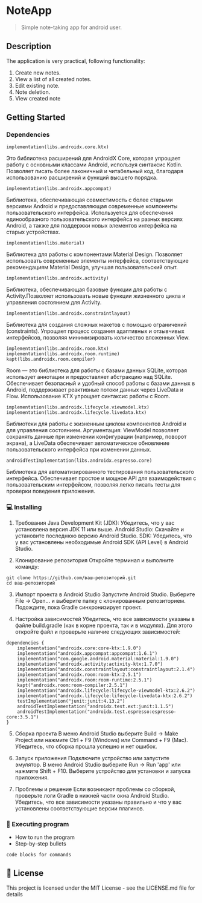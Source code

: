 # NoteApp
>Simple note-taking app for android user.

## Description

The application is very practical, following functionality:
1. Create new notes.
2. View a list of all created notes.
3. Edit existing note.
4. Note deletion.
5. View created note

## Getting Started

### Dependencies

```
implementation(libs.androidx.core.ktx)
```
Это библиотека расширений для AndroidX Core, которая упрощает работу с основными классами Android, используя синтаксис Kotlin. Позволяет писать более лаконичный и читабельный код, благодаря использованию расширений и функций высшего порядка.

```
implementation(libs.androidx.appcompat)
```
Библиотека, обеспечивающая совместимость с более старыми версиями Android и предоставляющая современные компоненты пользовательского интерфейса. Используется для обеспечения единообразного пользовательского интерфейса на разных версиях Android, а также для поддержки новых элементов интерфейса на старых устройствах.

```
implementation(libs.material)
```
Библиотека для работы с компонентами Material Design. Позволяет использовать современные элементы интерфейса, соответствующие рекомендациям Material Design, улучшая пользовательский опыт.

```
implementation(libs.androidx.activity)
```
Библиотека, обеспечивающая базовые функции для работы с Activity.Позволяет использовать новые функции жизненного цикла и управления состоянием для Activity.

```
implementation(libs.androidx.constraintlayout)
```
Библиотека для создания сложных макетов с помощью ограничений (constraints). Упрощает процесс создания адаптивных и отзывчивых интерфейсов, позволяя минимизировать количество вложенных View.

```
implementation(libs.androidx.room.ktx)
implementation(libs.androidx.room.runtime)
kapt(libs.androidx.room.compiler)
```
Room — это библиотека для работы с базами данных SQLite, которая использует аннотации и предоставляет абстракцию над SQLite. Обеспечивает безопасный и удобный способ работы с базами данных в Android, поддерживает реактивные потоки данных через LiveData и Flow. Использование KTX упрощает синтаксис работы с Room.

```
implementation(libs.androidx.lifecycle.viewmodel.ktx)
implementation(libs.androidx.lifecycle.livedata.ktx)
```
Библиотеки для работы с жизненным циклом компонентов Android и для управления состоянием.
Аргументация: ViewModel позволяет сохранять данные при изменении конфигурации (например, поворот экрана), а LiveData обеспечивает автоматическое обновление пользовательского интерфейса при изменении данных.

```
androidTestImplementation(libs.androidx.espresso.core)
```
Библиотека для автоматизированного тестирования пользовательского интерфейса. Обеспечивает простое и мощное API для взаимодействия с пользовательским интерфейсом, позволяя легко писать тесты для проверки поведения приложения.

### :computer: Installing

1. Требования
Java Development Kit (JDK): Убедитесь, что у вас установлена версия JDK 11 или выше.
Android Studio: Скачайте и установите последнюю версию Android Studio.
SDK: Убедитесь, что у вас установлены необходимые Android SDK (API Level) в Android Studio.

2. Клонирование репозитория
Откройте терминал и выполните команду:
```
git clone https://github.com/ваш-репозиторий.git
cd ваш-репозиторий
```

3. Импорт проекта в Android Studio
Запустите Android Studio.
Выберите File -> Open... и выберите папку с клонированным репозиторием.
Подождите, пока Gradle синхронизирует проект.

4. Настройка зависимостей
Убедитесь, что все зависимости указаны в файле build.gradle (как в корне проекта, так и в модулях). Для этого откройте файл и проверьте наличие следующих зависимостей:
```
dependencies {
    implementation("androidx.core:core-ktx:1.9.0")
    implementation("androidx.appcompat:appcompat:1.6.1")
    implementation("com.google.android.material:material:1.9.0")
    implementation("androidx.activity:activity-ktx:1.7.0")
    implementation("androidx.constraintlayout:constraintlayout:2.1.4")
    implementation("androidx.room:room-ktx:2.5.1")
    implementation("androidx.room:room-runtime:2.5.1")
    kapt("androidx.room:room-compiler:2.5.1")
    implementation("androidx.lifecycle:lifecycle-viewmodel-ktx:2.6.2")
    implementation("androidx.lifecycle:lifecycle-livedata-ktx:2.6.2")
    testImplementation("junit:junit:4.13.2")
    androidTestImplementation("androidx.test.ext:junit:1.1.5")
    androidTestImplementation("androidx.test.espresso:espresso-core:3.5.1")
}
```
5. Сборка проекта
В меню Android Studio выберите Build -> Make Project или нажмите Ctrl + F9 (Windows) или Command + F9 (Mac).
Убедитесь, что сборка прошла успешно и нет ошибок.

6. Запуск приложения
Подключите устройство или запустите эмулятор.
В меню Android Studio выберите Run -> Run 'app' или нажмите Shift + F10.
Выберите устройство для установки и запуска приложения.

7. Проблемы и решение
Если возникают проблемы со сборкой, проверьте логи Gradle в нижней части окна Android Studio.
Убедитесь, что все зависимости указаны правильно и что у вас установлены соответствующие версии плагинов.

### :iphone: Executing program

* How to run the program
* Step-by-step bullets
```
code blocks for commands
```

## :page_facing_up: License

This project is licensed under the MIT License - see the LICENSE.md file for details
